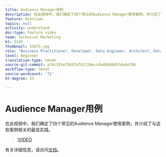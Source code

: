 ```yaml
---
title: Audience Manager用例
description: 在此视频中，我们确定了四个常见的Audience Manager使用案例，并介绍了与这些案例相关的最佳实践。
feature: Overview
topics: null
activity: understand
doc-type: feature video
team: Technical Marketing
kt: 5145
thumbnail: 33975.jpg
role: "Business Practitioner, Developer, Data Engineer, Architect, Data Architect, Administrator, Leader"
level: Beginner
translation-type: tm+mt
source-git-commit: a7dc335e75697a7b1720eccdadbb9605fdeda798
workflow-type: tm+mt
source-wordcount: '72'
ht-degree: 1%

---
```



# Audience Manager用例

在此视频中，我们确定了四个常见的Audience Manager使用案例，并介绍了与这些案例相关的最佳实践。

>[!VIDEO](https://video.tv.adobe.com/v/33975/?quality=12)

有关详细信息，请访问[文档](https://docs.adobe.com/content/help/en/audience-manager/user-guide/aam-home.html)。
